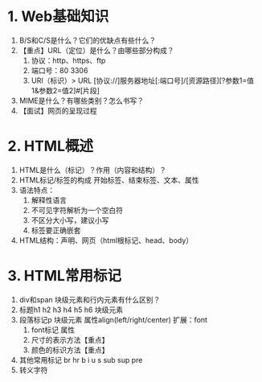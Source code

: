 # 1. Web基础知识
1. B/S和C/S是什么？它们的优缺点有些什么？
2. 【重点】URL（定位）是什么？由哪些部分构成？
	1. 协议：http、https、ftp
	2. 端口号：80 3306
	3. URI（标识）> URL  [协议://]服务器地址[:端口号]/[资源路径][?参数1=值1&参数2=值2]#[片段]
3. MIME是什么？有哪些类别？怎么书写？
4. 【面试】网页的呈现过程

# 2. HTML概述
1. HTML是什么（标记）？作用（内容和结构）？
2. HTML标记/标签的构成   开始标签、结束标签、文本、属性
3. 语法特点：
	1. 解释性语言
	2. 不可见字符解析为一个空白符
	3. 不区分大小写，建议小写
	4. 标签要正确嵌套
4. HTML结构：声明、网页（html根标记、head、body）

# 3. HTML常用标记
1. div和span 块级元素和行内元素有什么区别？
2. 标题h1 h2 h3 h4 h5 h6 块级元素
3. 段落标记p 块级元素 属性align(left/right/center)
	扩展：font
	1. font标记 属性
	2. 尺寸的表示方法【重点】
	3. 颜色的标识方法【重点】
4. 其他常用标记 br hr b i u s sub sup pre
5. 转义字符